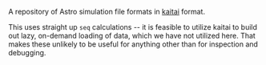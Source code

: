 A repository of Astro simulation file formats in [kaitai](kaitai.io) format.

This uses straight up `seq` calculations -- it is feasible to utilize kaitai to build out lazy, on-demand loading of data, which we have not utilized here.  That makes these unlikely to be useful for anything other than for inspection and debugging.
